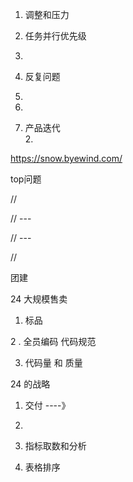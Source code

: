 
1. 调整和压力
2. 任务并行优先级
3. 
4. 反复问题
5. 
6. 
   
   1. 产品迭代  
      2. 
         
         
   
   https://snow.byewind.com/
   
   
   top问题
   
// 

// --- 

// --- 

// 

团建


24 大规模售卖 

1. 标品

2 . 全员编码  代码规范 

3. 代码量 和 质量


24 的战略

1. 交付 ----》
2. 


1. 指标取数和分析
2. 表格排序  

